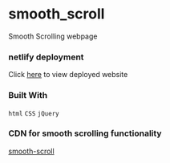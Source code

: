 # smooth_scroll

Smooth Scrolling webpage

### netlify deployment

Click [here](https://xenodochial-brahmagupta-965f18.netlify.com) to view deployed website

### Built With

`html` `CSS` `jQuery`

### CDN for smooth scrolling functionality

[smooth-scroll](https://github.com/cferdinandi/smooth-scroll)
